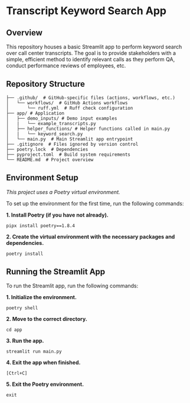 # Transcript Keyword Search App

## Overview
This repository houses a basic Streamlit app to perform keyword search over call center 
transcripts. The goal is to provide stakeholders with a simple, efficient method to identify 
relevant calls as they perform QA, conduct performance reviews of employees, etc.

## Repository Structure
```
├── .github/  # GitHub-specific files (actions, workflows, etc.)
│   └── workflows/  # GitHub Actions workflows
│       └── ruff.yml  # Ruff check configuration
├── app/ # Application
│   ├── demo_inputs/ # Demo input examples
│   |   └── example_transcripts.py
│   ├── helper_functions/ # Helper functions called in main.py
│   |   └── keyword_search.py
│   └── main.py  # Main Streamlit app entrypoint
├── .gitignore  # Files ignored by version control
├── poetry.lock  # Dependencies
├── pyproject.toml  # Build system requirements
└── README.md  # Project overview
```

## Environment Setup
*This project uses a Poetry virtual environment.*

To set up the environment for the first time, run the following commands:

**1. Install Poetry (if you have not already).**
```
pipx install poetry==1.8.4
```

**2. Create the virtual environment with the necessary packages and dependencies.**
```
poetry install
```

## Running the Streamlit App
To run the Streamlit app, run the following commands:

**1. Initialize the environment.**
```
poetry shell
```

**2. Move to the correct directory.**
```
cd app
```

**3. Run the app.**
```
streamlit run main.py
```

**4. Exit the app when finished.**
```
[Ctrl+C]
```

**5. Exit the Poetry environment.**
```
exit
```
